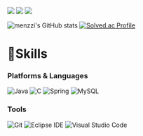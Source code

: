 <a href="https://github.com/menzzi" target="_blank"><img src="https://img.shields.io/badge/Github-181717?style=flat-square&logo=GitHub&logoColor=white"/></a> 
<a href="https://www.instagram.com/rozymin_/" target="_blank"><img src="https://img.shields.io/badge/instagram-E4405F?style=flat-square&logo=Instagram&logoColor=white"/></a>
<a href="https://blog.naver.com/minmin3927" target="_blank"><img src="https://img.shields.io/badge/naver.blog-03C75A?style=flat-square&logo=Naver&logoColor=white"/></a> 

![menzzi's GitHub stats](https://github-readme-stats.vercel.app/api?username=menzzi&show_icons=true&theme=radical)
[![Solved.ac Profile](http://mazassumnida.wtf/api/v2/generate_badge?boj=minmin3927)](https://solved.ac/minmin3927/)

# 💪Skills
### Platforms & Languages
![Java](https://img.shields.io/badge/Java-007396.svg?&style=for-the-badge&logo=Java&logoColor=white)
![C](https://img.shields.io/badge/C-A8B9CC.svg?&style=for-the-badge&logo=Java&logoColor=white)
![Spring](https://img.shields.io/badge/Spring-6DB33F.svg?&style=for-the-badge&logo=Spring&logoColor=white)
![MySQL](https://img.shields.io/badge/MySQL-4479A1.svg?&style=for-the-badge&logo=MySQL&logoColor=white)

### Tools
![Git](https://img.shields.io/badge/Git-F05032.svg?&style=for-the-badge&logo=Git&logoColor=white)
![Eclipse IDE](https://img.shields.io/badge/Eclipse%20IDE-2C2255.svg?&style=for-the-badge&logo=Eclipse%20IDE&logoColor=white)
![Visual Studio Code](https://img.shields.io/badge/Visual%20Studio%20Code-007ACC.svg?&style=for-the-badge&logo=Visual%20Studio%20Code&logoColor=white)

<!-- [![menzzi's github status](https://github-readme-stats.vercel.app/api/top-langs/?username=menzzi&show_icons=true&hide_border=true&title_color=004386&icon_color=004386&layout=compact)](https://github.com/menzzi)   
 [![menzzi's github status](https://github-readme-stats.vercel.app/api/top-langs/?username=menzzi&show_icons=true&hide_border=true&title_color=004386&icon_color=004386&layout=compact)](https://github.com/menzzi)   
![menzzi's github stats](https://github-readme-stats.vercel.app/api?username=menzzi&show_icons=true)


![trophy](https://github-profile-trophy.vercel.app/?username=menzzi)
[![Solved.ac Profile](http://mazassumnida.wtf/api/v2/generate_badge?boj=minmin3927)](https://solved.ac/minmin3927/)

 -->


<!--
**menzzi/menzzi** is a ✨ _special_ ✨ repository because its `README.md` (this file) appears on your GitHub profile.
Here are some ideas to get you started:
- 🔭 I’m currently working on ...
- 🌱 I’m currently learning ...
- 👯 I’m looking to collaborate on ...
- 🤔 I’m looking for help with ...
- 💬 Ask me about ...
- 📫 How to reach me: ...
- 😄 Pronouns: ...
-->
